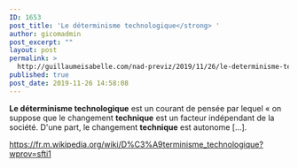 ```yaml
---
ID: 1653
post_title: 'Le déterminisme technologique</strong> '
author: gicomadmin
post_excerpt: ""
layout: post
permalink: >
  http://guillaumeisabelle.com/nad-previz/2019/11/26/le-determinisme-technologique/
published: true
post_date: 2019-11-26 14:58:08
---
```

<!-- wp:paragraph -->

**Le déterminisme technologique** est un courant de pensée par lequel « on suppose que le changement **technique** est un facteur indépendant de la société. D'une part, le changement **technique** est autonome [...]. 

<!-- /wp:paragraph -->

<!-- wp:paragraph -->

https://fr.m.wikipedia.org/wiki/D%C3%A9terminisme_technologique?wprov=sfti1

<!-- /wp:paragraph -->

<!-- wp:paragraph -->



<!-- /wp:paragraph -->